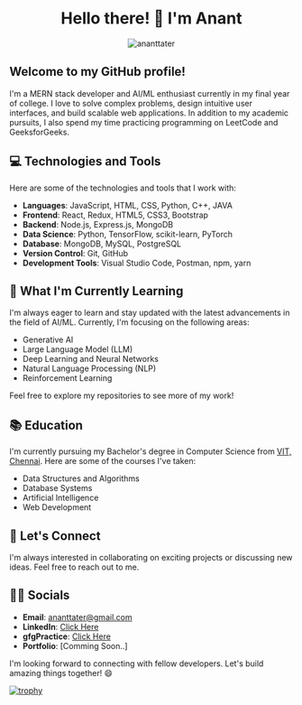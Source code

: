 <h1 align="center"> Hello there! 👋 I'm Anant </h1>

<p align="center"> <img src="https://komarev.com/ghpvc/?username=ananttater&label=Profile%20views&color=0e75b6&style=flat" alt="ananttater" /> </p>

## Welcome to my GitHub profile!

I'm a MERN stack developer and AI/ML enthusiast currently in my final year of college. I love to solve complex problems, design intuitive user interfaces, and build scalable web applications. 
In addition to my academic pursuits, I also spend my time practicing programming on LeetCode and GeeksforGeeks.

## 💻 Technologies and Tools

Here are some of the technologies and tools that I work with:

- **Languages**: JavaScript, HTML, CSS, Python, C++, JAVA
- **Frontend**: React, Redux, HTML5, CSS3, Bootstrap
- **Backend**: Node.js, Express.js, MongoDB
- **Data Science**: Python, TensorFlow, scikit-learn, PyTorch
- **Database**: MongoDB, MySQL, PostgreSQL
- **Version Control**: Git, GitHub
- **Development Tools**: Visual Studio Code, Postman, npm, yarn


## 🌱 What I'm Currently Learning

I'm always eager to learn and stay updated with the latest advancements in the field of AI/ML. Currently, I'm focusing on the following areas:

- Generative AI
- Large Language Model (LLM)
- Deep Learning and Neural Networks
- Natural Language Processing (NLP)
- Reinforcement Learning

Feel free to explore my repositories to see more of my work!

## 📚 Education

I'm currently pursuing my Bachelor's degree in Computer Science from [VIT, Chennai](https://chennai.vit.ac.in/). Here are some of the courses I've taken:

- Data Structures and Algorithms
- Database Systems
- Artificial Intelligence
- Web Development

## 💬 Let's Connect

I'm always interested in collaborating on exciting projects or discussing new ideas. Feel free to reach out to me.

## 🤝🏻 Socials
- **Email**: ananttater@gmail.com
- **LinkedIn**: [Click Here](https://www.linkedin.com/in/ananttater/)
- **gfgPractice**: [Click Here](https://auth.geeksforgeeks.org/user/ananttater)
- **Portfolio**: [Comming Soon..]

I'm looking forward to connecting with fellow developers. Let's build amazing things together! 😄

[![trophy](https://github-profile-trophy.vercel.app/?username=ananttater)](https://github.com/ryo-ma/github-profile-trophy)
